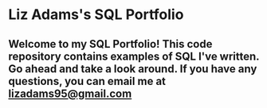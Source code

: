 # Liz Adams's SQL Portfolio

## Welcome to my SQL Portfolio! This code repository contains examples of SQL I've written. Go ahead and take a look around. If you have any questions, you can email me at lizadams95@gmail.com
